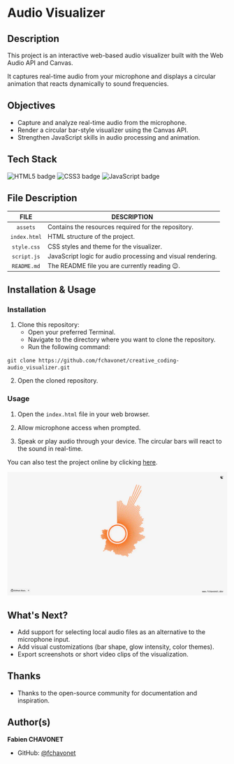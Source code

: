# Audio Visualizer

## Description

This project is an interactive web-based audio visualizer built with the Web Audio API and Canvas.

It captures real-time audio from your microphone and displays a circular animation that reacts dynamically to sound frequencies.

## Objectives

- Capture and analyze real-time audio from the microphone.
- Render a circular bar-style visualizer using the Canvas API.
- Strengthen JavaScript skills in audio processing and animation.

## Tech Stack

![HTML5 badge](https://img.shields.io/badge/HTML5-e34f26?logo=html5&logoColor=white&style=for-the-badge)
![CSS3 badge](https://img.shields.io/badge/CSS3-1572b6?logo=css&logoColor=white&style=for-the-badge)
![JavaScript badge](https://img.shields.io/badge/JAVASCRIPT-f7df1e?logo=javascript&logoColor=black&style=for-the-badge)

## File Description

| **FILE**     | **DESCRIPTION**                                             |
| :----------: | ----------------------------------------------------------- |
| `assets`     | Contains the resources required for the repository.         |
| `index.html` | HTML structure of the project.                              |
| `style.css`  | CSS styles and theme for the visualizer.                    |
| `script.js`  | JavaScript logic for audio processing and visual rendering. |
| `README.md`  | The README file you are currently reading 😉.               |

## Installation & Usage

### Installation

1. Clone this repository:
    - Open your preferred Terminal.
    - Navigate to the directory where you want to clone the repository.
    - Run the following command:

```
git clone https://github.com/fchavonet/creative_coding-audio_visualizer.git
```

2. Open the cloned repository.

### Usage

1. Open the `index.html` file in your web browser.

2. Allow microphone access when prompted.

3. Speak or play audio through your device. The circular bars will react to the sound in real-time.

You can also test the project online by clicking [here](https://fchavonet.github.io/creative_coding-audio_visualizer/). 

<p align="center">
    <picture>
        <source media="(prefers-color-scheme: dark)" srcset="./assets/images/screenshots/desktop_page_screenshot-dark.webp">
        <source media="(prefers-color-scheme: light)" srcset="./assets/images/screenshots/desktop_page_screenshot-light.webp">
        <img src="./assets/images/screenshots/desktop_page_screenshot-light.webp" alt="Screenshot">
    </picture>
</p>

## What's Next?

- Add support for selecting local audio files as an alternative to the microphone input.
- Add visual customizations (bar shape, glow intensity, color themes).
- Export screenshots or short video clips of the visualization.

## Thanks

- Thanks to the open-source community for documentation and inspiration.

## Author(s)

**Fabien CHAVONET**
- GitHub: [@fchavonet](https://github.com/fchavonet)
